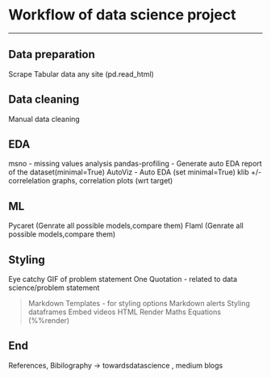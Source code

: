 # Workflow of data science project

---

## Data preparation

Scrape Tabular data any site (pd.read_html)

## Data cleaning

Manual data cleaning

## EDA

msno - missing values analysis
pandas-profiling - Generate auto EDA report of the dataset(minimal=True)
AutoViz - Auto EDA (set minimal=True)
klib +/- correlelation graphs, correlation plots (wrt target)

## ML

Pycaret (Genrate all possible models,compare them)
Flaml (Genrate all possible models,compare them)

## Styling

Eye catchy GIF of problem statement
One Quotation - related to data science/problem statement
> Markdown Templates - for styling options
Markdown alerts
Styling dataframes
Embed videos HTML
Render Maths Equations (%%render)

## End

References, Bibilography -> towardsdatascience , medium blogs

